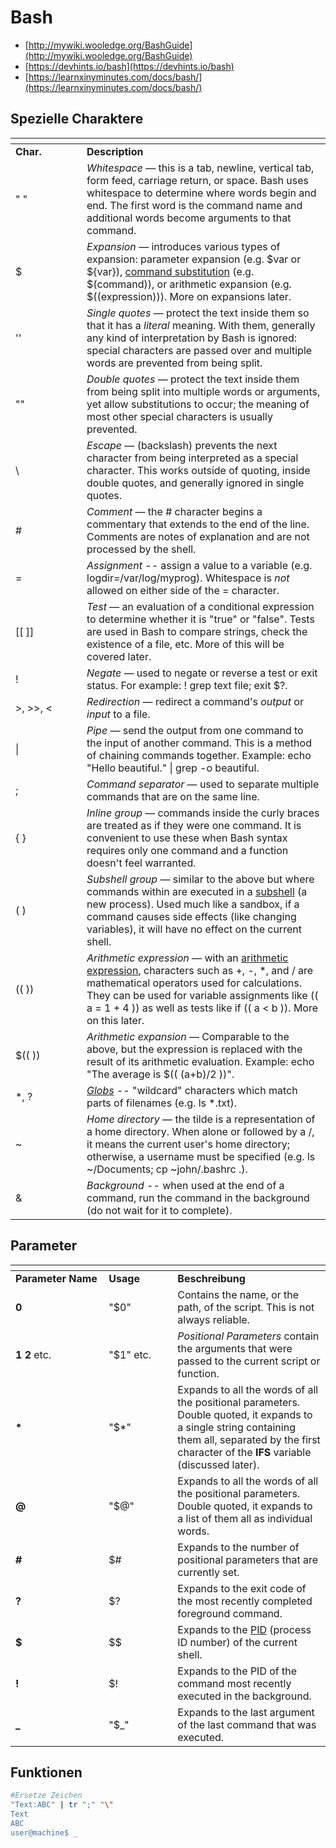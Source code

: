 # Bash

* [http://mywiki.wooledge.org/BashGuide](http://mywiki.wooledge.org/BashGuide)
* [https://devhints.io/bash](https://devhints.io/bash)
* [https://learnxinyminutes.com/docs/bash/](https://learnxinyminutes.com/docs/bash/)

## Spezielle Charaktere

<table data-header-hidden><thead><tr><th width="98"></th><th></th></tr></thead><tbody><tr><td><strong>Char.</strong></td><td><strong>Description</strong></td></tr><tr><td>" "</td><td><em>Whitespace</em> — this is a tab, newline, vertical tab, form feed, carriage return, or space. Bash uses whitespace to determine where words begin and end. The first word is the command name and additional words become arguments to that command.</td></tr><tr><td>$</td><td><em>Expansion</em> — introduces various types of expansion: parameter expansion (e.g. $var or ${var}), <a href="http://mywiki.wooledge.org/CommandSubstitution">command substitution</a> (e.g. $(command)), or arithmetic expansion (e.g. $((expression))). More on expansions later.</td></tr><tr><td>''</td><td><em>Single quotes</em> — protect the text inside them so that it has a <em>literal</em> meaning. With them, generally any kind of interpretation by Bash is ignored: special characters are passed over and multiple words are prevented from being split.</td></tr><tr><td>""</td><td><em>Double quotes</em> — protect the text inside them from being split into multiple words or arguments, yet allow substitutions to occur; the meaning of most other special characters is usually prevented.</td></tr><tr><td>\</td><td><em>Escape</em> — (backslash) prevents the next character from being interpreted as a special character. This works outside of quoting, inside double quotes, and generally ignored in single quotes.</td></tr><tr><td>#</td><td><em>Comment</em> — the # character begins a commentary that extends to the end of the line. Comments are notes of explanation and are not processed by the shell.</td></tr><tr><td>=</td><td><em>Assignment</em> -- assign a value to a variable (e.g. logdir=/var/log/myprog). Whitespace is <em>not</em> allowed on either side of the = character.</td></tr><tr><td>[[ ]]</td><td><em>Test</em> — an evaluation of a conditional expression to determine whether it is "true" or "false". Tests are used in Bash to compare strings, check the existence of a file, etc. More of this will be covered later.</td></tr><tr><td>!</td><td><em>Negate</em> — used to negate or reverse a test or exit status. For example: ! grep text file; exit $?.</td></tr><tr><td>>, >>, &#x3C;</td><td><em>Redirection</em> — redirect a command's <em>output</em> or <em>input</em> to a file.</td></tr><tr><td>|</td><td><em>Pipe</em> — send the output from one command to the input of another command. This is a method of chaining commands together. Example: echo "Hello beautiful." | grep -o beautiful.</td></tr><tr><td>;</td><td><em>Command separator</em> — used to separate multiple commands that are on the same line.</td></tr><tr><td>{ }</td><td><em>Inline group</em> — commands inside the curly braces are treated as if they were one command. It is convenient to use these when Bash syntax requires only one command and a function doesn't feel warranted.</td></tr><tr><td>( )</td><td><em>Subshell group</em> — similar to the above but where commands within are executed in a <a href="http://mywiki.wooledge.org/SubShell">subshell</a> (a new process). Used much like a sandbox, if a command causes side effects (like changing variables), it will have no effect on the current shell.</td></tr><tr><td>(( ))</td><td><em>Arithmetic expression</em> — with an <a href="http://mywiki.wooledge.org/ArithmeticExpression">arithmetic expression</a>, characters such as +, -, *, and / are mathematical operators used for calculations. They can be used for variable assignments like (( a = 1 + 4 )) as well as tests like if (( a &#x3C; b )). More on this later.</td></tr><tr><td>$(( ))</td><td><em>Arithmetic expansion</em> — Comparable to the above, but the expression is replaced with the result of its arithmetic evaluation. Example: echo "The average is $(( (a+b)/2 ))".</td></tr><tr><td>*, ?</td><td><a href="http://mywiki.wooledge.org/glob"><em>Globs</em></a> -- "wildcard" characters which match parts of filenames (e.g. ls *.txt).</td></tr><tr><td>~</td><td><em>Home directory</em> — the tilde is a representation of a home directory. When alone or followed by a /, it means the current user's home directory; otherwise, a username must be specified (e.g. ls ~/Documents; cp ~john/.bashrc .).</td></tr><tr><td>&#x26;</td><td><em>Background</em> -- when used at the end of a command, run the command in the background (do not wait for it to complete).</td></tr></tbody></table>

## Parameter

<table data-header-hidden><thead><tr><th width="133.33333333333334"></th><th width="94"></th><th></th></tr></thead><tbody><tr><td><strong>Parameter Name</strong></td><td><strong>Usage</strong></td><td><strong>Beschreibung</strong></td></tr><tr><td><strong>0</strong></td><td>"$0"</td><td>Contains the name, or the path, of the script. This is not always reliable.</td></tr><tr><td><strong>1</strong> <strong>2</strong> etc.</td><td>"$1" etc.</td><td><em>Positional Parameters</em> contain the arguments that were passed to the current script or function.</td></tr><tr><td><strong>*</strong></td><td>"$*"</td><td>Expands to all the words of all the positional parameters. Double quoted, it expands to a single string containing them all, separated by the first character of the <strong>IFS</strong> variable (discussed later).</td></tr><tr><td><strong>@</strong></td><td>"$@"</td><td>Expands to all the words of all the positional parameters. Double quoted, it expands to a list of them all as individual words.</td></tr><tr><td><strong>#</strong></td><td>$#</td><td>Expands to the number of positional parameters that are currently set.</td></tr><tr><td><strong>?</strong></td><td>$?</td><td>Expands to the exit code of the most recently completed foreground command.</td></tr><tr><td><strong>$</strong></td><td>$$</td><td>Expands to the <a href="http://mywiki.wooledge.org/ProcessManagement">PID</a> (process ID number) of the current shell.</td></tr><tr><td><strong>!</strong></td><td>$!</td><td>Expands to the PID of the command most recently executed in the background.</td></tr><tr><td><strong>_</strong></td><td>"$_"</td><td>Expands to the last argument of the last command that was executed.</td></tr></tbody></table>



## Funktionen

```sh
#Ersetze Zeichen
"Text:ABC" | tr ";" "\"
Text
ABC
user@machine$ _
```









